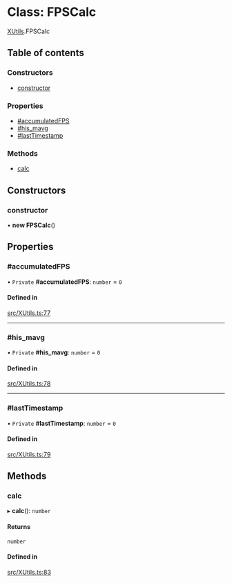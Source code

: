 # Class: FPSCalc

[XUtils](../wiki/XUtils).FPSCalc

## Table of contents

### Constructors

- [constructor](../wiki/XUtils.FPSCalc#constructor)

### Properties

- [#accumulatedFPS](../wiki/XUtils.FPSCalc##accumulatedfps)
- [#his\_mavg](../wiki/XUtils.FPSCalc##his_mavg)
- [#lastTimestamp](../wiki/XUtils.FPSCalc##lasttimestamp)

### Methods

- [calc](../wiki/XUtils.FPSCalc#calc)

## Constructors

### constructor

• **new FPSCalc**()

## Properties

### #accumulatedFPS

• `Private` **#accumulatedFPS**: `number` = `0`

#### Defined in

[src/XUtils.ts:77](https://github.com/fridman-tamir/XPell/blob/317d84a/src/XUtils.ts#L77)

___

### #his\_mavg

• `Private` **#his\_mavg**: `number` = `0`

#### Defined in

[src/XUtils.ts:78](https://github.com/fridman-tamir/XPell/blob/317d84a/src/XUtils.ts#L78)

___

### #lastTimestamp

• `Private` **#lastTimestamp**: `number` = `0`

#### Defined in

[src/XUtils.ts:79](https://github.com/fridman-tamir/XPell/blob/317d84a/src/XUtils.ts#L79)

## Methods

### calc

▸ **calc**(): `number`

#### Returns

`number`

#### Defined in

[src/XUtils.ts:83](https://github.com/fridman-tamir/XPell/blob/317d84a/src/XUtils.ts#L83)
